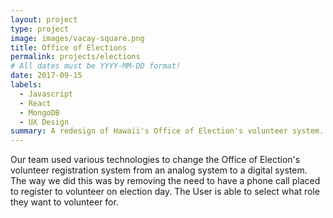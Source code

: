 ```yaml
---
layout: project
type: project
image: images/vacay-square.png
title: Office of Elections
permalink: projects/elections
# All dates must be YYYY-MM-DD format!
date: 2017-09-15
labels:
  - Javascript
  - React
  - MongoDB
  - UX Design
summary: A redesign of Hawaii's Office of Election's volunteer system.
---
```


Our team used various technologies to change the Office of Election's volunteer registration system from an analog system to a digital system. The way we did this was by removing the need to have a phone call placed to register to volunteer on election day. The User is able to select what role they want to volunteer for.
